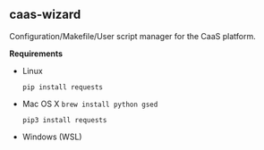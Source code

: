 ## caas-wizard
Configuration/Makefile/User script manager for the CaaS platform. 

**Requirements**
- Linux

  `pip install requests`

- Mac OS X
  `brew install python gsed`

  `pip3 install requests`

- Windows (WSL)
